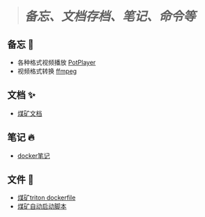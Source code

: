 ># ***备忘、文档存档、笔记、命令等***
## 备忘 🗻
- 各种格式视频播放 [PotPlayer](http://potplayer.tv/?lang=zh_CN)
- 视频格式转换 [ffmpeg](https://www.ffmpeg.org/download.html#build-windows)

## 文档 ✨
- [煤矿文档](/documnet/coal_config.md)
  
## 笔记 🔥
- [docker笔记](note/docker.md)

## 文件 🎉
- [煤矿triton dockerfile](file/dockerfile)
- [煤矿自动启动脚本](file/autostart.sh) 